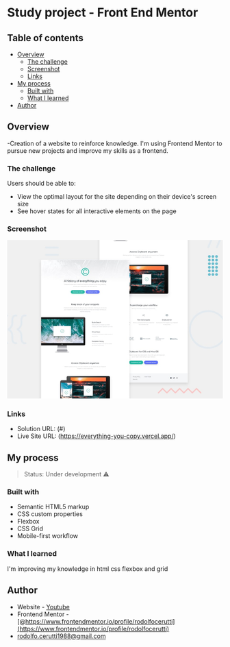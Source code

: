 # Study project - Front End Mentor

## Table of contents

- [Overview](#overview)
  - [The challenge](#the-challenge)
  - [Screenshot](#screenshot)
  - [Links](#links)
- [My process](#my-process)
  - [Built with](#built-with)
  - [What I learned](#what-i-learned)
- [Author](#author)


## Overview

-Creation of a website to reinforce knowledge. I'm using Frontend Mentor to pursue new projects and improve my skills as a frontend.

### The challenge

Users should be able to:

- View the optimal layout for the site depending on their device's screen size
- See hover states for all interactive elements on the page

### Screenshot

![Project basis](./design/desktop-preview.jpg)

### Links

- Solution URL: (#)
- Live Site URL: (https://everything-you-copy.vercel.app/)

## My process

> Status: Under development ⚠️

### Built with

- Semantic HTML5 markup
- CSS custom properties
- Flexbox
- CSS Grid
- Mobile-first workflow

### What I learned

I'm improving my knowledge in html css flexbox and grid

## Author

- Website - [Youtube](https://www.youtube.com/channel/UCXEj7v5iPmehTBVIP6WEqSg)
- Frontend Mentor - [@https://www.frontendmentor.io/profile/rodolfocerutti](https://www.frontendmentor.io/profile/rodolfocerutti)
- rodolfo.cerutti1988@gmail.com